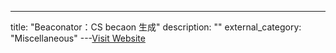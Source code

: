 ---
title: "Beaconator：CS becaon 生成"
description: ""
external_category: "Miscellaneous"
---[Visit Website](https://github.com/capt-meelo/Beaconator)

